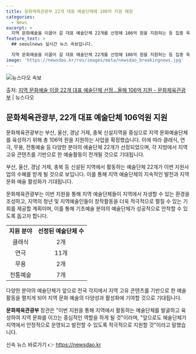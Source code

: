 ```yaml
---
title: 문화체육관광부 22개 대표 예술단체에 106억 지원 예정
categories:
  - News
excerpt: >
  지역 문화예술을 이끌어 갈 대표 예술단체 22개를 선정해 106억 원을 지원하는 등 집중 육성한다. 아울러,…
feature_text: >
  ## seoulnews 실시간 뉴스 속보입니다.

  지역 문화예술을 이끌어 갈 대표 예술단체 22개를 선정해 106억 원을 지원하는 등 집중 육성한다. 아울러,…
image: 'https://newsdao.kr/res/images/meta/newsdao_breakingnews.jpg'
---
```


![뉴스다오 속보](https://newsdao.kr/res/images/meta/newsdao_breakingnews.jpg)

<p>출처: <a href="https://newsdao.kr/3903" rel="dofollow">지역 문화예술 이끌 22개 대표 예술단체 선정…올해 106억 지원 - 문화체육관광부</a> | 뉴스다오</p>

<h2 data-ke-size="size26">문화체육관광부, 22개 대표 예술단체 106억원 지원</h2>

문화체육관광부는 부산, 울산, 경남 거제, 충북 신설지역을 중심으로 지역 문화예술단체를 육성하기 위해 총 106억 원을 지원하는 사업을 확정했습니다. 이에 따라 클래식, 연극, 무용, 전통예술 등 다양한 분야의 예술단체 22개가 선정되었으며, 각 지방에서 지역 고유 콘텐츠를 기반으로 한 예술활동이 전개될 것으로 기대됩니다.

<p data-ke-size="size16">부산, 울산, 경남 거제, 충북 등 신설된 지역에서 활동하는 예술단체 22개가 이번 지원사업의 수혜를 받게 될 것으로 보입니다. 이를 통해 지역 예술단체의 지속적인 발전과 지역 문화 예술 활성화가 기대됩니다.</p>

문화체육관광부는 이번 지원을 통해 지역 예술단체들이 지역에서 자생할 수 있는 환경을 조성하고, 지역의 청년 및 지역예술인들이 창작활동을 더욱 적극적으로 펼칠 수 있는 기회를 제공할 계획이며, 이를 통해 기초예술 분야의 예술단체가 성공적으로 안착할 수 있도록 돕고자 합니다.

<table>
  <tr>
    <td style="text-align: center; height: 17px;"><b>지원 분야</b></td>
    <td style="text-align: center; height: 17px;"><b>선정된 예술단체 수</b></td>
  </tr>
  <tr>
    <td style="text-align: center; height: 17px;">클래식</td>
    <td style="text-align: center; height: 17px;">2개</td>
  </tr>
  <tr>
    <td style="text-align: center; height: 17px;">연극</td>
    <td style="text-align: center; height: 17px;">11개</td>
  </tr>
  <tr>
    <td style="text-align: center; height: 17px;">무용</td>
    <td style="text-align: center; height: 17px;">2개</td>
  </tr>
  <tr>
    <td style="text-align: center; height: 17px;">전통예술</td>
    <td style="text-align: center; height: 17px;">7개</td>
  </tr>
</table>

<p data-ke-size="size16">다양한 분야의 예술단체가 앞으로 전국 각지에서 지역 고유 콘텐츠를 기반으로 한 예술활동을 펼치게 되어 지역 문화 예술의 다양성과 활성화에 기여할 것으로 기대됩니다.</p>

**문화체육관광부** 장관은 "이번 지원을 통해 지역에서 활동하는 예술단체를 발굴하고 육성하여 지역 문화를 이끄는 중심적인 역할을 하게 될 것"이라며, "앞으로도 예술단체가 지역에서 안정적으로 운영되고 발전할 수 있도록 적극적으로 지원할 것"이라고 말했습니다. 

신속 뉴스 바로가기 👉 <a href="https://newsdao.kr" rel="dofollow">https://newsdao.kr</a>


